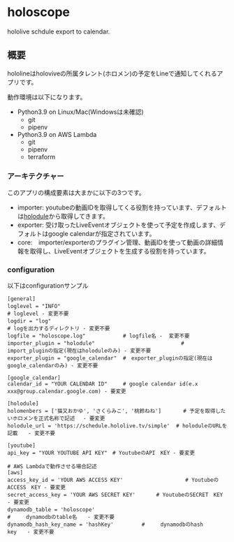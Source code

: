 # holoscope
hololive schdule export to calendar.

## 概要

hololineはholoviveの所属タレント(ホロメン)の予定をLineで通知してくれるアプリです。

動作環境は以下になります。
  - Python3.9 on Linux/Mac(Windowsは未確認)
    - git
    - pipenv
  - Python3.9 on AWS Lambda
    - git
    - pipenv
    - terraform

### アーキテクチャー

このアプリの構成要素は大まかに以下の3つです。
  - importer: youtubeの動画IDを取得してくる役割を持っています、デフォルトは[holodule](https://schedule.hololive.tv/simple)から取得してきます。
  - exporter: 受け取ったLiveEventオブジェクトを使って予定を作成します、デフォルトはgoogle calendarが指定されています。
  - core:　importer/exporterのプラグイン管理、動画IDを使って動画の詳細情報を取得し、LiveEventオブジェクトを生成する役割を持っています。

### configuration

以下はconfigurationサンプル
```
[general]
loglevel = "INFO"　　　　　　　　　　　　　　　　　　　　　　　　　　　　　　　　　　　　　　　 # loglevel - 変更不要
logdir = "log"　　　　　　　　　　　　　　　　　　　　　　　　　　　　　　　　　　　　　　　　　　　　　 # logを出力するディレクトリ - 変更不要
logfile = "holoscope.log"            # logfile名 -  変更不要
importer_plugin = "holodule"　　　　　　　　　　　　　　　　 #　import_pluginの指定(現在はholoduleのみ) - 変更不要
exporter_plugin = "google_calendar"  #　exporter_pluginの指定(現在はgoogle_calendarのみ) - 変更不要

[google_calendar]
calendar_id = "YOUR CALENDAR ID"     # google calendar id(e.x xxx@group.calendar.google.com) - 要変更

[holodule]
holomenbers = ['猫又おかゆ', 'さくらみこ', '桃鈴ねね']       # 予定を取得したいホロメンを正式名称で記述　 - 要変更
holodule_url = 'https://schedule.hololive.tv/simple'  # holoduleのURLを記載　　- 変更不要

[youtube]
api_key = "YOUR YOUTUBE API KEY"　# YoutubeのAPI　KEY - 要変更

# AWS Lambdaで動作させる場合記述
[aws]
access_key_id = 'YOUR AWS ACCESS KEY'　　　　　　　　　　　　# YoutubeのACCESS　KEY - 要変更
secret_access_key = 'YOUR AWS SECRET KEY'　　　　# YoutubeのSECRET　KEY - 要変更
dynamodb_table = 'holoscope'　　　　　　　　　　　　　　　　　　　　　　　　　　　　　　#　　　dynamodbのtable名　　- 変更不要
dynamodb_hash_key_name = 'hashKey'         #　　　dynamodbのhash key　　- 変更不要
```

